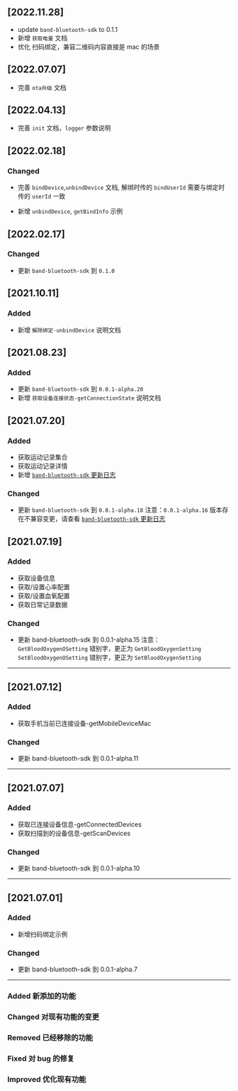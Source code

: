 ## [2022.11.28]

- update `band-bluetooth-sdk` to 0.1.1
- 新增 `获取电量` 文档
- 优化 扫码绑定，兼容二维码内容直接是 mac 的场景

## [2022.07.07]

- 完善 `ota升级` 文档

## [2022.04.13]

- 完善 `init` 文档，`logger` 参数说明

## [2022.02.18]

### Changed

- 完善 `bindDevice`,`unbindDevice` 文档, 解绑时传的 `bindUserId` 需要与绑定时传的 `userId` 一致

- 新增 `unbindDevice`, `getBindInfo` 示例

## [2022.02.17]

### Changed

- 更新 `band-bluetooth-sdk` 到 `0.1.0`

## [2021.10.11]

### Added

- 新增 `解除绑定-unbindDevice` 说明文档

## [2021.08.23]

### Added

- 更新 `band-bluetooth-sdk` 到 `0.0.1-alpha.20`
- 新增 `获取设备连接状态-getConnectionState` 说明文档

## [2021.07.20]

### Added

- 获取运动记录集合
- 获取运动记录详情
- 新增 [`band-bluetooth-sdk` 更新日志](docs/VERSIONS.md)

### Changed

- 更新 `band-bluetooth-sdk` 到 `0.0.1-alpha.18`
  注意：`0.0.1-alpha.16` 版本存在不兼容变更，请查看 [`band-bluetooth-sdk` 更新日志](docs/VERSIONS.md)

## [2021.07.19]

### Added

- 获取设备信息
- 获取/设置心率配置
- 获取/设置血氧配置
- 获取日常记录数据

### Changed

- 更新 band-bluetooth-sdk 到 0.0.1-alpha.15
  注意：
  `GetBloodOxygenOSetting` 错别字，更正为 `GetBloodOxygenSetting`
  `SetBloodOxygenOSetting` 错别字，更正为 `SetBloodOxygenSetting`

---

## [2021.07.12]

### Added

- 获取手机当前已连接设备-getMobileDeviceMac

### Changed

- 更新 band-bluetooth-sdk 到 0.0.1-alpha.11

---

## [2021.07.07]

### Added

- 获取已连接设备信息-getConnectedDevices
- 获取扫描到的设备信息-getScanDevices

### Changed

- 更新 band-bluetooth-sdk 到 0.0.1-alpha.10

---

## [2021.07.01]

### Added

- 新增扫码绑定示例

### Changed

- 更新 band-bluetooth-sdk 到 0.0.1-alpha.7

---

### Added 新添加的功能

### Changed 对现有功能的变更

### Removed 已经移除的功能

### Fixed 对 bug 的修复

### Improved 优化现有功能
